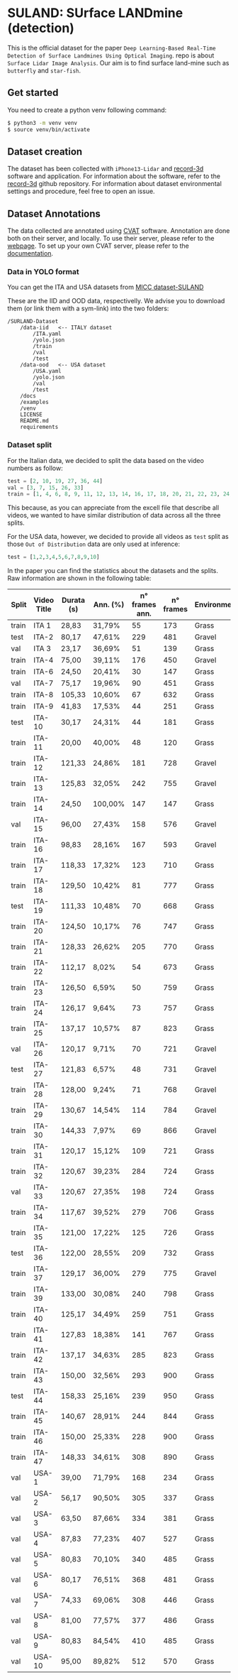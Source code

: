 # SULAND: SUrface LANDmine (detection)

This is the official dataset for the paper `Deep Learning-Based Real-Time Detection of Surface Landmines Using Optical Imaging`.  repo is about `Surface Lidar Image Analysis`. Our aim is to find surface land-mine such as `butterfly` and `star-fish`.

## Get started
You need to create a python venv following command:
```bash
$ python3 -m venv venv
$ source venv/bin/activate
```

## Dataset creation

The dataset has been collected with `iPhone13-Lidar` and [record-3d](https://record3d.app/) software and application.
For information about the software, refer to the [record-3d](https://record3d.app/) github repository.
For information about dataset environmental settings and procedure, feel free to open an issue.

## Dataset Annotations

The data collected are annotated using [CVAT](https://www.cvat.ai/) software. Annotation are done both on their server, and locally.
To use their server, please refer to the [webpage](https://www.cvat.ai/). To set up your own CVAT server, please refer to the [documentation](https://github.com/opencv/cvat).

<!-- 
### Raw Data
If you want to access the data in Raw format, you can download the images and labels from the links:
- [images (both ITA and USA)](https://windu.micc.unifi.it/datasets/surland/raw-images)
- [labels (both ITA and USA)](https://windu.micc.unifi.it/datasets/surland/raw-labels)

These comprehend both ITA and USA images, and you can get the split files from [splits](https://windu.micc.unifi.it/datasets/surland/raw-splits) which
contains the `txt` for ITA (`raw-ITA-splits.txt`) and USA (`raw-USA-splits.txt`).

Then, using the code in utils, you can then create, using the format you want, the splits.  
-->

### Data in YOLO format
You can get the ITA and USA datasets from [MICC dataset-SULAND](https://windu.micc.unifi.it/datasets/SULAND)

These are the IID and OOD data, respectivelly. We advise you to download them (or link them with a sym-link) into the two folders:
```tree
/SURLAND-Dataset
    /data-iid   <-- ITALY dataset
        /ITA.yaml
        /yolo.json
        /train
        /val
        /test
    /data-ood   <-- USA dataset
        /USA.yaml
        /yolo.json
        /val
        /test
    /docs
    /examples
    /venv
    LICENSE
    README.md
    requirements
```

### Dataset split
For the Italian data, we decided to split the data based on the video numbers as follow:
```python
test = [2, 10, 19, 27, 36, 44]
val = [3, 7, 15, 26, 33]
train = [1, 4, 6, 8, 9, 11, 12, 13, 14, 16, 17, 18, 20, 21, 22, 23, 24, 25, 28, 29, 30, 31, 32, 34, 35, 37, 39, 40, 41, 42, 43, 45, 46, 47]
```

This because, as you can appreciate from the excell file that describe all videos, we wanted to have similar distribution of data across all the three splits.

For the USA data, however, we decided to provide all videos as `test` split as those `Out of Distribution` data are only used at inference:
```python
test = [1,2,3,4,5,6,7,8,9,10]
```

In the paper you can find the statistics about the datasets and the splits.
Raw information are shown in the following table:

<div class="tg-wrap"><table id="tg-AzrTc">
<thead>
  <tr>
    <th>Split</th>
    <th>Video Title</th>
    <th>Durata (s)</th>
    <th>Ann. (%)</th>
    <th>n° frames ann.</th>
    <th>n° frames</th>
    <th>Environment</th>
    <th>Weather</th>
    <th>Orientation</th>
    <th>Slope</th>
  </tr>
</thead>
<tbody>
  <tr>
    <td>train</td>
    <td>ITA 1</td>
    <td>28,83</td>
    <td>31,79%</td>
    <td>55</td>
    <td>173</td>
    <td>Grass</td>
    <td>Cloudy</td>
    <td>Vertical</td>
    <td>Low</td>
  </tr>
  <tr>
    <td>test</td>
    <td>ITA-2</td>
    <td>80,17</td>
    <td>47,61%</td>
    <td>229</td>
    <td>481</td>
    <td>Gravel</td>
    <td>Cloudy</td>
    <td>Vertical</td>
    <td>Low</td>
  </tr>
  <tr>
    <td>val</td>
    <td>ITA 3</td>
    <td>23,17</td>
    <td>36,69%</td>
    <td>51</td>
    <td>139</td>
    <td>Grass</td>
    <td>Cloudy</td>
    <td>Vertical</td>
    <td>Low</td>
  </tr>
  <tr>
    <td>train</td>
    <td>ITA-4</td>
    <td>75,00</td>
    <td>39,11%</td>
    <td>176</td>
    <td>450</td>
    <td>Gravel</td>
    <td>Cloudy</td>
    <td>Vertical</td>
    <td>Low</td>
  </tr>
  <tr>
    <td>train</td>
    <td>ITA-6</td>
    <td>24,50</td>
    <td>20,41%</td>
    <td>30</td>
    <td>147</td>
    <td>Grass</td>
    <td>Sunny</td>
    <td>Vertical</td>
    <td>Low</td>
  </tr>
  <tr>
    <td>val</td>
    <td>ITA-7</td>
    <td>75,17</td>
    <td>19,96%</td>
    <td>90</td>
    <td>451</td>
    <td>Grass</td>
    <td>Sunny</td>
    <td>Vertical</td>
    <td>Low</td>
  </tr>
  <tr>
    <td>train</td>
    <td>ITA-8</td>
    <td>105,33</td>
    <td>10,60%</td>
    <td>67</td>
    <td>632</td>
    <td>Grass</td>
    <td>Sunny</td>
    <td>Vertical</td>
    <td>Low</td>
  </tr>
  <tr>
    <td>train</td>
    <td>ITA-9</td>
    <td>41,83</td>
    <td>17,53%</td>
    <td>44</td>
    <td>251</td>
    <td>Grass</td>
    <td>Sunny</td>
    <td>Vertical</td>
    <td>Low</td>
  </tr>
  <tr>
    <td>test</td>
    <td>ITA-10</td>
    <td>30,17</td>
    <td>24,31%</td>
    <td>44</td>
    <td>181</td>
    <td>Grass</td>
    <td>Shadow</td>
    <td>Vertical</td>
    <td>Low</td>
  </tr>
  <tr>
    <td>train</td>
    <td>ITA-11</td>
    <td>20,00</td>
    <td>40,00%</td>
    <td>48</td>
    <td>120</td>
    <td>Grass</td>
    <td>Sunny</td>
    <td>Vertical</td>
    <td>Low</td>
  </tr>
  <tr>
    <td>train</td>
    <td>ITA-12</td>
    <td>121,33</td>
    <td>24,86%</td>
    <td>181</td>
    <td>728</td>
    <td>Gravel</td>
    <td>Shadow</td>
    <td>Vertical</td>
    <td>Low</td>
  </tr>
  <tr>
    <td>train</td>
    <td>ITA-13</td>
    <td>125,83</td>
    <td>32,05%</td>
    <td>242</td>
    <td>755</td>
    <td>Gravel</td>
    <td>Shadow</td>
    <td>Vertical</td>
    <td>Low</td>
  </tr>
  <tr>
    <td>train</td>
    <td>ITA-14</td>
    <td>24,50</td>
    <td>100,00%</td>
    <td>147</td>
    <td>147</td>
    <td>Grass</td>
    <td>Sunny</td>
    <td>Vertical</td>
    <td>Low</td>
  </tr>
  <tr>
    <td>val</td>
    <td>ITA-15</td>
    <td>96,00</td>
    <td>27,43%</td>
    <td>158</td>
    <td>576</td>
    <td>Gravel</td>
    <td>Shadow</td>
    <td>Vertical</td>
    <td>Low</td>
  </tr>
  <tr>
    <td>train</td>
    <td>ITA-16</td>
    <td>98,83</td>
    <td>28,16%</td>
    <td>167</td>
    <td>593</td>
    <td>Gravel</td>
    <td>Shadow</td>
    <td>Vertical</td>
    <td>Low</td>
  </tr>
  <tr>
    <td>train</td>
    <td>ITA-17</td>
    <td>118,33</td>
    <td>17,32%</td>
    <td>123</td>
    <td>710</td>
    <td>Grass</td>
    <td>Sunny</td>
    <td>Vertical</td>
    <td>Low</td>
  </tr>
  <tr>
    <td>train</td>
    <td>ITA-18</td>
    <td>129,50</td>
    <td>10,42%</td>
    <td>81</td>
    <td>777</td>
    <td>Grass</td>
    <td>Sunny</td>
    <td>Vertical</td>
    <td>Low</td>
  </tr>
  <tr>
    <td>test</td>
    <td>ITA-19</td>
    <td>111,33</td>
    <td>10,48%</td>
    <td>70</td>
    <td>668</td>
    <td>Grass</td>
    <td>Sunny</td>
    <td>Vertical</td>
    <td>Low</td>
  </tr>
  <tr>
    <td>train</td>
    <td>ITA-20</td>
    <td>124,50</td>
    <td>10,17%</td>
    <td>76</td>
    <td>747</td>
    <td>Grass</td>
    <td>Sunny</td>
    <td>Vertical</td>
    <td>Low</td>
  </tr>
  <tr>
    <td>train</td>
    <td>ITA-21</td>
    <td>128,33</td>
    <td>26,62%</td>
    <td>205</td>
    <td>770</td>
    <td>Grass</td>
    <td>Shadow</td>
    <td>Vertical</td>
    <td>Low</td>
  </tr>
  <tr>
    <td>train</td>
    <td>ITA-22</td>
    <td>112,17</td>
    <td>8,02%</td>
    <td>54</td>
    <td>673</td>
    <td>Grass</td>
    <td>Shadow</td>
    <td>Vertical</td>
    <td>Low</td>
  </tr>
  <tr>
    <td>train</td>
    <td>ITA-23</td>
    <td>126,50</td>
    <td>6,59%</td>
    <td>50</td>
    <td>759</td>
    <td>Grass</td>
    <td>Sunny</td>
    <td>Vertical</td>
    <td>Low</td>
  </tr>
  <tr>
    <td>train</td>
    <td>ITA-24</td>
    <td>126,17</td>
    <td>9,64%</td>
    <td>73</td>
    <td>757</td>
    <td>Grass</td>
    <td>Shadow</td>
    <td>Vertical</td>
    <td>Low</td>
  </tr>
  <tr>
    <td>train</td>
    <td>ITA-25</td>
    <td>137,17</td>
    <td>10,57%</td>
    <td>87</td>
    <td>823</td>
    <td>Grass</td>
    <td>Sunny</td>
    <td>Vertical</td>
    <td>Low</td>
  </tr>
  <tr>
    <td>val</td>
    <td>ITA-26</td>
    <td>120,17</td>
    <td>9,71%</td>
    <td>70</td>
    <td>721</td>
    <td>Gravel</td>
    <td>Shadow</td>
    <td>Vertical</td>
    <td>Low</td>
  </tr>
  <tr>
    <td>test</td>
    <td>ITA-27</td>
    <td>121,83</td>
    <td>6,57%</td>
    <td>48</td>
    <td>731</td>
    <td>Gravel</td>
    <td>Shadow</td>
    <td>Vertical</td>
    <td>Low</td>
  </tr>
  <tr>
    <td>train</td>
    <td>ITA-28</td>
    <td>128,00</td>
    <td>9,24%</td>
    <td>71</td>
    <td>768</td>
    <td>Gravel</td>
    <td>Shadow</td>
    <td>Vertical</td>
    <td>Low</td>
  </tr>
  <tr>
    <td>train</td>
    <td>ITA-29</td>
    <td>130,67</td>
    <td>14,54%</td>
    <td>114</td>
    <td>784</td>
    <td>Gravel</td>
    <td>Shadow</td>
    <td>Vertical</td>
    <td>Low</td>
  </tr>
  <tr>
    <td>train</td>
    <td>ITA-30</td>
    <td>144,33</td>
    <td>7,97%</td>
    <td>69</td>
    <td>866</td>
    <td>Gravel</td>
    <td>Cloudy</td>
    <td>Vertical</td>
    <td>Low</td>
  </tr>
  <tr>
    <td>train</td>
    <td>ITA-31</td>
    <td>120,17</td>
    <td>15,12%</td>
    <td>109</td>
    <td>721</td>
    <td>Grass</td>
    <td>Cloudy</td>
    <td>Vertical</td>
    <td>Low</td>
  </tr>
  <tr>
    <td>train</td>
    <td>ITA-32</td>
    <td>120,67</td>
    <td>39,23%</td>
    <td>284</td>
    <td>724</td>
    <td>Grass</td>
    <td>Shadow</td>
    <td>Vertical</td>
    <td>Medium</td>
  </tr>
  <tr>
    <td>val</td>
    <td>ITA-33</td>
    <td>120,67</td>
    <td>27,35%</td>
    <td>198</td>
    <td>724</td>
    <td>Grass</td>
    <td>Shadow</td>
    <td>Vertical</td>
    <td>Medium</td>
  </tr>
  <tr>
    <td>train</td>
    <td>ITA-34</td>
    <td>117,67</td>
    <td>39,52%</td>
    <td>279</td>
    <td>706</td>
    <td>Grass</td>
    <td>Sunny</td>
    <td>Vertical</td>
    <td>High</td>
  </tr>
  <tr>
    <td>train</td>
    <td>ITA-35</td>
    <td>121,00</td>
    <td>17,22%</td>
    <td>125</td>
    <td>726</td>
    <td>Grass</td>
    <td>Sunny</td>
    <td>Vertical</td>
    <td>High</td>
  </tr>
  <tr>
    <td>test</td>
    <td>ITA-36</td>
    <td>122,00</td>
    <td>28,55%</td>
    <td>209</td>
    <td>732</td>
    <td>Grass</td>
    <td>Sunny</td>
    <td>Vertical</td>
    <td>High</td>
  </tr>
  <tr>
    <td>train</td>
    <td>ITA-37</td>
    <td>129,17</td>
    <td>36,00%</td>
    <td>279</td>
    <td>775</td>
    <td>Gravel</td>
    <td>Sunny</td>
    <td>Vertical</td>
    <td>High</td>
  </tr>
  <tr>
    <td>train</td>
    <td>ITA-39</td>
    <td>133,00</td>
    <td>30,08%</td>
    <td>240</td>
    <td>798</td>
    <td>Grass</td>
    <td>Cloudy</td>
    <td>Vertical</td>
    <td>High</td>
  </tr>
  <tr>
    <td>train</td>
    <td>ITA-40</td>
    <td>125,17</td>
    <td>34,49%</td>
    <td>259</td>
    <td>751</td>
    <td>Grass</td>
    <td>Shadow</td>
    <td>Vertical</td>
    <td>High</td>
  </tr>
  <tr>
    <td>train</td>
    <td>ITA-41</td>
    <td>127,83</td>
    <td>18,38%</td>
    <td>141</td>
    <td>767</td>
    <td>Grass</td>
    <td>Shadow</td>
    <td>Vertical</td>
    <td>High</td>
  </tr>
  <tr>
    <td>train</td>
    <td>ITA-42</td>
    <td>137,17</td>
    <td>34,63%</td>
    <td>285</td>
    <td>823</td>
    <td>Grass</td>
    <td>Sunny</td>
    <td>Vertical</td>
    <td>High</td>
  </tr>
  <tr>
    <td>train</td>
    <td>ITA-43</td>
    <td>150,00</td>
    <td>32,56%</td>
    <td>293</td>
    <td>900</td>
    <td>Grass</td>
    <td>Sunny</td>
    <td>Vertical</td>
    <td>High</td>
  </tr>
  <tr>
    <td>test</td>
    <td>ITA-44</td>
    <td>158,33</td>
    <td>25,16%</td>
    <td>239</td>
    <td>950</td>
    <td>Grass</td>
    <td>Shadow</td>
    <td>Vertical</td>
    <td>High</td>
  </tr>
  <tr>
    <td>train</td>
    <td>ITA-45</td>
    <td>140,67</td>
    <td>28,91%</td>
    <td>244</td>
    <td>844</td>
    <td>Grass</td>
    <td>Shadow</td>
    <td>Vertical</td>
    <td>High</td>
  </tr>
  <tr>
    <td>train</td>
    <td>ITA-46</td>
    <td>150,00</td>
    <td>25,33%</td>
    <td>228</td>
    <td>900</td>
    <td>Grass</td>
    <td>Cloudy</td>
    <td>Vertical</td>
    <td>High</td>
  </tr>
  <tr>
    <td>train</td>
    <td>ITA-47</td>
    <td>148,33</td>
    <td>34,61%</td>
    <td>308</td>
    <td>890</td>
    <td>Grass</td>
    <td>Cloudy</td>
    <td>Vertical</td>
    <td>High</td>
  </tr>
  <tr>
    <td>val</td>
    <td>USA-1</td>
    <td>39,00</td>
    <td>71,79%</td>
    <td>168</td>
    <td>234</td>
    <td>Grass</td>
    <td>Sunny</td>
    <td>Vertical</td>
    <td>High</td>
  </tr>
  <tr>
    <td>val</td>
    <td>USA-2</td>
    <td>56,17</td>
    <td>90,50%</td>
    <td>305</td>
    <td>337</td>
    <td>Grass</td>
    <td>Sunny</td>
    <td>Vertical</td>
    <td>Medium</td>
  </tr>
  <tr>
    <td>val</td>
    <td>USA-3</td>
    <td>63,50</td>
    <td>87,66%</td>
    <td>334</td>
    <td>381</td>
    <td>Grass</td>
    <td>Sunny</td>
    <td>Vertical</td>
    <td>High</td>
  </tr>
  <tr>
    <td>val</td>
    <td>USA-4</td>
    <td>87,83</td>
    <td>77,23%</td>
    <td>407</td>
    <td>527</td>
    <td>Grass</td>
    <td>Shadow</td>
    <td>Vertical</td>
    <td>Medium</td>
  </tr>
  <tr>
    <td>val</td>
    <td>USA-5</td>
    <td>80,83</td>
    <td>70,10%</td>
    <td>340</td>
    <td>485</td>
    <td>Grass</td>
    <td>Cloudy</td>
    <td>Vertical</td>
    <td>Low</td>
  </tr>
  <tr>
    <td>val</td>
    <td>USA-6</td>
    <td>80,17</td>
    <td>76,51%</td>
    <td>368</td>
    <td>481</td>
    <td>Grass</td>
    <td>Sunny</td>
    <td>Vertical</td>
    <td>Low</td>
  </tr>
  <tr>
    <td>val</td>
    <td>USA-7</td>
    <td>74,33</td>
    <td>69,06%</td>
    <td>308</td>
    <td>446</td>
    <td>Grass</td>
    <td>Sunny</td>
    <td>Vertical</td>
    <td>Low</td>
  </tr>
  <tr>
    <td>val</td>
    <td>USA-8</td>
    <td>81,00</td>
    <td>77,57%</td>
    <td>377</td>
    <td>486</td>
    <td>Grass</td>
    <td>Cloudy</td>
    <td>Vertical</td>
    <td>Low</td>
  </tr>
  <tr>
    <td>val</td>
    <td>USA-9</td>
    <td>80,83</td>
    <td>84,54%</td>
    <td>410</td>
    <td>485</td>
    <td>Grass</td>
    <td>Sunny</td>
    <td>Vertical</td>
    <td>Low</td>
  </tr>
  <tr>
    <td>val</td>
    <td>USA-10</td>
    <td>95,00</td>
    <td>89,82%</td>
    <td>512</td>
    <td>570</td>
    <td>Grass</td>
    <td>Sunny</td>
    <td>Vertical</td>
    <td>Low</td>
  </tr>
</tbody>
</table></div>
